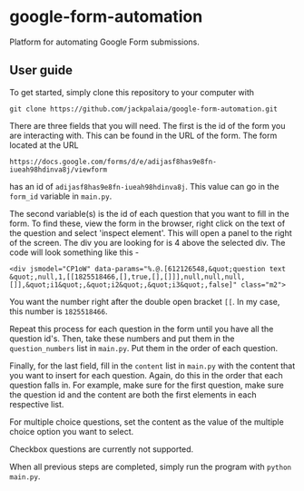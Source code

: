 # google-form-automation
Platform for automating Google Form submissions.

## User guide
To get started, simply clone this repository to your computer with 

`git clone https://github.com/jackpalaia/google-form-automation.git`

There are three fields that you will need. The first is the id of the form you are interacting with. This can be found in the URL of the form. The form located at the URL

`https://docs.google.com/forms/d/e/adijasf8has9e8fn-iueah98hdinva8j/viewform`

has an id of `adijasf8has9e8fn-iueah98hdinva8j`. This value can go in the `form_id` variable in `main.py`.

The second variable(s) is the id of each question that you want to fill in the form. To find these, view the form in the browser, right click on the text of the question and select 'inspect element'. This will open a panel to the right of the screen. The div you are looking for is 4 above the selected div. The code will look something like this - 

`<div jsmodel="CP1oW" data-params="%.@.[612126548,&quot;question text &quot;,null,1,[[1825518466,[],true,[],[]]],null,null,null,[]],&quot;i1&quot;,&quot;i2&quot;,&quot;i3&quot;,false]" class="m2">`

You want the number right after the double open bracket `[[`. In my case, this number is `1825518466`.

Repeat this process for each question in the form until you have all the question id's. Then, take these numbers and put them in the `question_numbers` list in `main.py`. Put them in the order of each question.

Finally, for the last field, fill in the `content` list in `main.py` with the content that you want to insert for each question. Again, do this in the order that each question falls in. For example, make sure for the first question, make sure the question id and the content are both the first elements in each respective list.

For multiple choice questions, set the content as the value of the multiple choice option you want to select.

Checkbox questions are currently not supported.

When all previous steps are completed, simply run the program with `python main.py`.